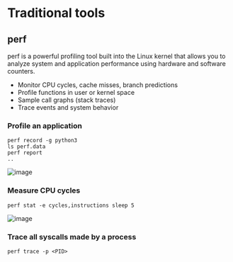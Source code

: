 # Traditional tools
## perf
perf is a powerful profiling tool built into the Linux kernel that allows you to analyze system and application performance using hardware and software counters.

- Monitor CPU cycles, cache misses, branch predictions
- Profile functions in user or kernel space
- Sample call graphs (stack traces)
- Trace events and system behavior
### Profile an application
```
perf record -g python3
ls perf.data
perf report
..
```
![image](https://github.com/user-attachments/assets/7b4938c1-87e2-4ee2-8c7c-32c1878f5bd4)
### Measure CPU cycles
```
perf stat -e cycles,instructions sleep 5
```
![image](https://github.com/user-attachments/assets/1c4d82ca-3953-4a62-ae28-7198b83db002)
### Trace all syscalls made by a process
```
perf trace -p <PID>
```
